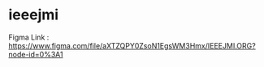 # ieeejmi

Figma Link  : https://www.figma.com/file/aXTZQPY0ZsoN1EgsWM3Hmx/IEEEJMI.ORG?node-id=0%3A1
